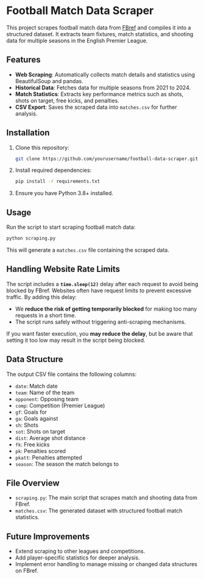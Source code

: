 # Football Match Data Scraper

This project scrapes football match data from [FBref](https://fbref.com/) and compiles it into a structured dataset. It extracts team fixtures, match statistics, and shooting data for multiple seasons in the English Premier League.

## Features

-   **Web Scraping**: Automatically collects match details and statistics using BeautifulSoup and pandas.
-   **Historical Data**: Fetches data for multiple seasons from 2021 to 2024.
-   **Match Statistics**: Extracts key performance metrics such as shots, shots on target, free kicks, and penalties.
-   **CSV Export**: Saves the scraped data into `matches.csv` for further analysis.

## Installation

1.  Clone this repository:
    
    ```bash
    git clone https://github.com/yourusername/football-data-scraper.git
    ```
    
2.  Install required dependencies:
    
    ```bash
    pip install -r requirements.txt
    ```
    
3.  Ensure you have Python 3.8+ installed.

## Usage

Run the script to start scraping football match data:

```bash
python scraping.py
```

This will generate a `matches.csv` file containing the scraped data.

## Handling Website Rate Limits

The script includes a **`time.sleep(12)`** delay after each request to avoid being blocked by FBref. Websites often have request limits to prevent excessive traffic. By adding this delay:

-   We **reduce the risk of getting temporarily blocked** for making too many requests in a short time.
-   The script runs safely without triggering anti-scraping mechanisms.

If you want faster execution, you **may reduce the delay**, but be aware that setting it too low may result in the script being blocked.

## Data Structure

The output CSV file contains the following columns:

-   `date`: Match date
-   `team`: Name of the team
-   `opponent`: Opposing team
-   `comp`: Competition (Premier League)
-   `gf`: Goals for
-   `ga`: Goals against
-   `sh`: Shots
-   `sot`: Shots on target
-   `dist`: Average shot distance
-   `fk`: Free kicks
-   `pk`: Penalties scored
-   `pkatt`: Penalties attempted
-   `season`: The season the match belongs to

## File Overview

-   `scraping.py`: The main script that scrapes match and shooting data from FBref.
-   `matches.csv`: The generated dataset with structured football match statistics.

## Future Improvements

-   Extend scraping to other leagues and competitions.
-   Add player-specific statistics for deeper analysis.
-   Implement error handling to manage missing or changed data structures on FBref.